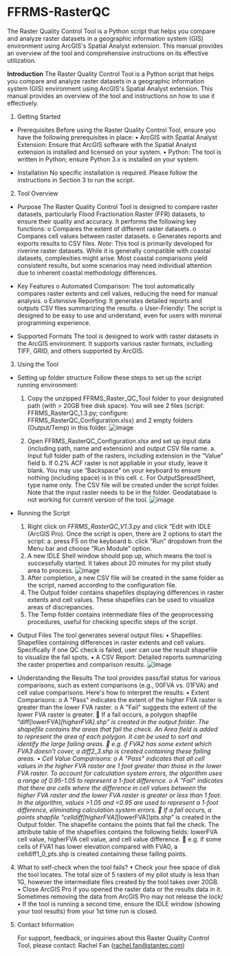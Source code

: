 # FFRMS-RasterQC
The Raster Quality Control Tool is a Python script that helps you compare and analyze raster datasets in a geographic information system (GIS) environment using ArcGIS's Spatial Analyst extension. This manual provides an overview of the tool and comprehensive instructions on its effective utilization.

**Introduction**
The Raster Quality Control Tool is a Python script that helps you compare and analyze raster datasets in a geographic information system (GIS) environment using ArcGIS's Spatial Analyst extension. This manual provides an overview of the tool and instructions on how to use it effectively.

1.	Getting Started
- Prerequisites
  Before using the Raster Quality Control Tool, ensure you have the following prerequisites in place:
  •	ArcGIS with Spatial Analyst Extension: Ensure that ArcGIS software with the Spatial Analyst extension is installed and licensed on your system.
  •	Python: The tool is written in Python; ensure Python 3.x is installed on your system.
  
- Installation
      No specific installation is required. Please follow the instructions in Section 3 to run the script.

2.	Tool Overview
- Purpose
  The Raster Quality Control Tool is designed to compare raster datasets, particularly Flood Fractionation Raster (FFR) datasets, to ensure their quality and accuracy. It performs the following key functions:
    o	Compares the extent of different raster datasets.
    o	Compares cell values between raster datasets.
    o	Generates reports and exports results to CSV files.
_Note_: This tool is primarily developed for riverine raster datasets. While it is generally compatible with coastal datasets, complexities might arise. Most coastal comparisons yield consistent results, but some scenarios may need individual attention due to inherent coastal methodology differences.
  
- Key Features
  o	Automated Comparison: The tool automatically compares raster extents and cell values, reducing the need for manual analysis.
  o	Extensive Reporting: It generates detailed reports and outputs CSV files summarizing the results.
  o	User-Friendly: The script is designed to be easy to use and understand, even for users with minimal programming experience.
  
- Supported Formats
  The tool is designed to work with raster datasets in the ArcGIS environment. It supports various raster formats, including TIFF, GRID, and others supported by ArcGIS.
  
3.	Using the Tool
- Setting up folder structure 
  Follow these steps to set up the script running environment:
    1.	Copy the unzipped FFRMS_Raster_QC_Tool folder to your designated path (with > 20GB free disk space). You will see 2 files (script: FFRMS_RasterQC_1.3.py; configure: FFRMS_RasterQC_Configuration.xlsx) and 2 empty folders (Output/Temp) in this folder.
       ![image](https://github.com/Rachel-Fan/FFRMS-RasterQC/assets/9139057/cb20545e-6304-4572-971b-9614ec706fcf)

    2.	Open FFRMS_RasterQC_Configuration.xlsx and set up input data (including path, name and extension) and output CSV file name.
       a.	Input full folder path of the rasters, including extension in the “Value” field
       b.	If 0.2% ACF raster is not appliable in your study, leave it blank. You may use “Backspace” on your keyboard to ensure nothing (including space) is in this cell.
       c.	For OutputSpreadSheet, type name only. The CSV file will be created under the script folder.
    Note that the input raster needs to be in the folder. Geodatabase is not working for current version of the tool. 
       ![image](https://github.com/Rachel-Fan/FFRMS-RasterQC/assets/9139057/8061b798-9352-40bc-94db-82d8dea05519)

- Running the Script
  1.	Right click on _FFRMS_RasterQC_V1.3.py_ and click “Edit with IDLE (ArcGIS Pro). Once the script is open,  there are 2 options to start the script:
      a.	press F5 on the keyboard 
      b.	click ”Run” dropdown from the Menu bar and choose “Run Module” option. 
  2. A new IDLE Shell window should pop up, which means the tool is successfully started. It takes about 20 minutes for my pilot study area to process.
          ![image](https://github.com/Rachel-Fan/FFRMS-RasterQC-Riverine/assets/9139057/1132aa4f-1a00-4336-ad85-13044b619c79)
  3.	After completion, a new CSV file will be created in the same folder as the script, named according to the configuration file.
  4.	The Output folder contains shapefiles displaying differences in raster extents and cell values. These shapefiles can be used to visualize areas of discrepancies.
  5.	The Temp folder contains intermediate files of the geoprocessing procedures, useful for checking specific steps of the script.

- Output Files
  The tool generates several output files:
  •	Shapefiles: Shapefiles containing differences in raster extents and cell values. Specifically if one QC check is failed, user can use the result shapefile to visualize the fail spots.
  •	A CSV Report: Detailed reports summarizing the raster properties and comparison results.
    ![image](https://github.com/Rachel-Fan/FFRMS-RasterQC-Riverine/assets/9139057/df2ea2e6-221e-4354-9c2f-315332a02c02)

- Understanding the Results
The tool provides pass/fail status for various comparisons, such as extent comparisons (e.g., 00FVA vs. 01FVA) and cell value comparisons. Here's how to interpret the results:
•	Extent Comparisons: 
o	A "Pass" indicates the extent of the higher FVA raster is greater than the lower FVA raster. 
o	A "Fail" suggests the extent of the lower FVA raster is greater.
	If a fail occurs, a polygon shapfile “diff[lowerFVA]_[higherFVA].shp” is created in the output folder. The shapefile contains the areas that fail the check. An Area field is added to represent the area of each polygon. It can be used to sort and identify the large failing areas. 
	e.g. if FVA2 has some extent which FVA3 doesn’t cover, a diff2_3.shp is created containing these failing areas. 
•	Cell Value Comparisons:
o	A "Pass" indicates that all cell values in the higher FVA raster are 1 foot greater than those in the lower FVA raster. To account for calculation system errors, the algorithm uses a range of 0.95-1.05 to represent a 1-foot difference.
o	A "Fail" indicates that there are cells where the difference in cell values between the higher FVA raster and the lower FVA raster is greater or less than 1 foot. In the algorithm, values >1.05 and <0.95 are used to represent a 1-foot difference, eliminating calculation system errors.
	If a fail occurs, a points shapfile “celldiff[higherFVA]_[lowerFVA])pts.shp” is created in the Output folder. The shapefile contains the points that fail the check. The attribute table of the shapefiles contains the following fields: lowerFVA cell value, higherFVA cell value, and cell value difference. 
	e.g. if some cells of FVA1 has lower elevation compared with FVA0, a celldiff1_0_pts.shp is created containing these failing points.

4.  What to self-check when the tool fails?
   •	Check your free space of disk the tool locates. The total size of 5 rasters of my pilot study is less than  1G, however the intermediate files created by the tool takes over 20GB. 
  •  	Close ArcGIS Pro if you opened the raster data or the results data in it. Sometimes removing the data from ArcGIS Pro may not release the lock/
  •	If the tool is running a second time, ensure the IDLE window (showing your tool results) from your 1st time run is closed. 

5.	Contact Information

    For support, feedback, or inquiries about this Raster Quality Control Tool, please contact:
  	Rachel Fan (rachel.fan@stantec.com)
